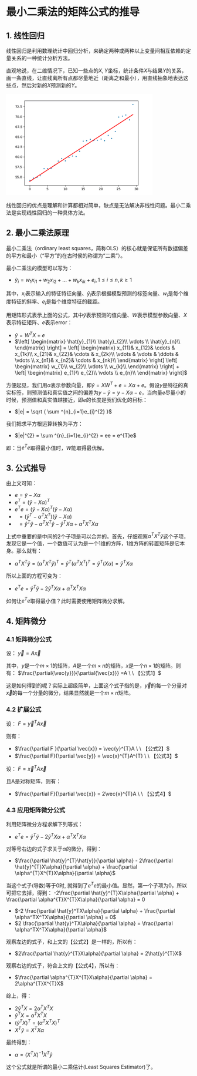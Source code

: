 # 最小二乘法的矩阵公式的推导

## 1. 线性回归
线性回归是利用数理统计中回归分析，来确定两种或两种以上变量间相互依赖的定量关系的一种统计分析方法。

直观地说，在二维情况下，已知一些点的$X,Y$坐标，统计条件$X$与结果$Y$的关系，画一条直线，让直线离所有点都尽量地近（距离之和最小），用直线抽象地表达这些点，然后对新的$X$预测新的$Y$。

<img src="./image/001.png" style="zoom:80%">

线性回归的优点是理解和计算都相对简单，缺点是无法解决非线性问题。最小二乘法是实现线性回归的一种具体方法。



## 2. 最小二乘法原理
最小二乘法（ordinary least squares，简称OLS）的核心就是保证所有数据偏差的平方和最小（“平方”的在古时侯的称谓为“二乘”）。

最小二乘法的模型可以写为：

+ $\hat{y}_{i} = w_{1}x_{i1} + w_{2}x_{i2} + ... + w_{k}x_{ik} + e_{i} ,   1\le i\le n,   k\ge 1$

其中，$x_i$表示输入的特征特征向量、$\hat{y}_i$表示根据模型预测的标签向量、$w_i$是每个维度特征的斜率、$e_i$是每个维度特征的截距。

用矩阵形式表示上面的公式，其中$\hat{y}$表示预测的值向量、$W$表示模型参数向量、$X$表示特征矩阵、$e$表示error：

+ $\hat{y} = W^TX + e$
+ $\left[ \begin{matrix} \hat{y}_{1}\\   \hat{y}_{2}\\   \vdots \\   \hat{y}_{n}\\ \end{matrix} \right] =  \left[ \begin{matrix} x_{11}&  x_{12}&  \cdots &  x_{1k}\\      x_{21}&  x_{22}&  \cdots &  x_{2k}\\      \vdots &  \vdots &  \ddots &  \vdots \\     x_{n1}&  x_{n2}&  \cdots &  x_{nk}\\ \end{matrix} \right] \left[ \begin{matrix} w_{1}\\   w_{2}\\   \vdots \\   w_{k}\\ \end{matrix} \right] +  \left[ \begin{matrix} e_{1}\\   e_{2}\\   \vdots \\   e_{n}\\ \end{matrix} \right]$

方便起见，我们用$\alpha$表示参数向量，即$\hat{y} = XW^T + e = X\alpha+e$。假设$y$是特征的真实标签，则预测值和真实值之间的偏差为$y-\hat{y} = y - X\alpha -e$，当向量$e$尽量小的时候，预测值和真实值越接近，即$e$的长度是我们优化的目标：

+ $|e| = \sqrt { \sum ^{n}_{i=1}e_{i}^{2} }$

我们把求平方根运算转换为平方：

+ $|e|^{2} = \sum ^{n}_{i=1}e_{i}^{2} = ee = e^{T}e$

即：当$e^{T}e$取得最小值时，$W$能取得最优解。

## 3. 公式推导
由上文可知：

+ $e = \hat{y} - X\alpha$
+ $e^{T} = (\hat{y} - X\alpha)^{T}$
+ $e^{T}e  = (\hat{y} - X\alpha)^{T}(\hat{y} - X\alpha)$
+ $\   \     = (\hat{y}^{T} - \alpha^{T}X^{T})(\hat{y} - X\alpha)$
+ $\   \     = \hat{y}^{T}\hat{y} - \alpha^{T}X^{T}\hat{y} - \hat{y}^{T}X\alpha + \alpha^{T}X^{T}X\alpha$

上式中重要的是中间的2个子项是可以合并的。首先，仔细观察$\alpha^{T}X^{T}\hat{y}$这个子项，发现它是一个值，一个数值可认为是一个1维的方阵，1维方阵的转置矩阵是它本身。那么就有：

+ $\alpha^{T}X^{T}\hat{y}  = (\alpha^{T}X^{T}\hat{y})^{T} = \hat{y}^{T}(\alpha^{T}X^{T})^{T} = \hat{y}^{T}(X\alpha) = \hat{y}^{T}X\alpha$

所以上面的方程可变为：

+ $e^{T}e = \hat{y}^{T}\hat{y} - 2\hat{y}^{T}X\alpha + \alpha^{T}X^{T}X\alpha$

如何让$e^{T}e$取得最小值？此时需要使用矩阵微分求解。

## 4. 矩阵微分
### 4.1 矩阵微分公式
设：
$\vec{y} = A \vec{x}$ 

其中，$y$是一个$m×1$的矩阵，$A$是一个$m×n$的矩阵，$x$是一个$n×1$的矩阵。则有：
$\frac{\partial{\vec{y}}}{\partial{\vec{x}}} =A  \    \ 【公式1】$

这是如何得到的呢？实际上超级简单，上面这个式子指的是，$\vec{y}$的每一个分量对$\vec{x}$的每一个分量的微分，结果显然就是一个$m×n$矩阵。

### 4.2 扩展公式
设：
$F = \vec{y}^TA\vec{x}$

则有：
+ $\frac{\partial F }{\partial \vec{x}} = \vec{y}^{T}A   \   \  【公式2】$
+ $\frac{\partial F}{\partial \vec{y}} = \vec{x}^{T}A^{T}   \   \   【公式3】$

设：
$F = \vec{x}^{T}A\vec{x}$

且A是对称矩阵，则有：
+ $\frac{\partial F}{\partial \vec{x}} = 2\vec{x}^{T}A     \     \   【公式4】$

### 4.3 应用矩阵微分公式
利用矩阵微分方程求解下列等式：
+ $e^{T}e = \hat{y}^{T}\hat{y} - 2\hat{y}^{T}X\alpha + \alpha^{T}X^{T}X\alpha$

对等号右边的式子求关于$\alpha$的微分，得到：
+ $\frac{\partial \hat{y}^{T}\hat{y}}{\partial \alpha} - 2\frac{\partial \hat{y}^{T}X\alpha}{\partial \alpha} + \frac{\partial \alpha^{T}X^{T}X\alpha}{\partial \alpha}$

当这个式子(导数)等于$0$时, 就得到了$e^{T}e$的最小值。显然，第一个子项为0，所以可把它去掉，得到：
-2\frac{\partial \hat{y}^{T}X\alpha{\partial \alpha} + \frac{\partial \alpha^{T}X^{T}X\alpha}{\partial \alpha}  = 0
+ $-2 \frac{\partial \hat{y}^TX\alpha}{\partial \alpha} + \frac{\partial \alpha^TX^TX\alpha}{\partial \alpha} = 0$
+ $2 \frac{\partial \hat{y}^TX\alpha}{\partial \alpha} = \frac{\partial \alpha^TX^TX\alpha}{\partial \alpha}$

观察左边的式子，和上文的【公式2】是一样的，所以有：
+ $2\frac{\partial \hat{y}^{T}X\alpha}{\partial \alpha} = 2\hat{y}^{T}X$

观察右边的式子，符合上文的【公式4】，所以有：
+ $\frac{\partial \alpha^{T}X^{T}X\alpha}{\partial \alpha} = 2\alpha^{T}X^{T}X$

综上，得：
+ $2\hat{y}^{T}X = 2\alpha^{T}X^{T}X$
+ $\hat{y}^{T}X = \alpha^{T}X^{T}X$
+ $(\hat{y}^{T}X)^T =(\alpha^{T}X^{T}X)^T$
+ $X^{T}\hat{y} = X^{T}X\alpha$

最终得到：
+ $\alpha = (X^TX)^{-1}X^T\hat{y}$

这个公式就是所谓的最小二乘估计(Least Squares Estimator)了。








